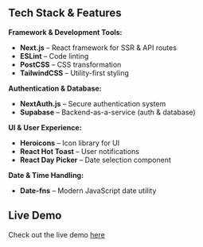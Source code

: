 ## **Tech Stack & Features**

**Framework & Development Tools:**

- **Next.js** – React framework for SSR & API routes
- **ESLint** – Code linting
- **PostCSS** – CSS transformation
- **TailwindCSS** – Utility-first styling

**Authentication & Database:**

- **NextAuth.js** – Secure authentication system
- **Supabase** – Backend-as-a-service (auth & database)

**UI & User Experience:**

- **Heroicons** – Icon library for UI
- **React Hot Toast** – User notifications
- **React Day Picker** – Date selection component

**Date & Time Handling:**

- **Date-fns** – Modern JavaScript date utility

## Live Demo

Check out the live demo [here](https://the-wild-oasis-frontend-seven.vercel.app)
